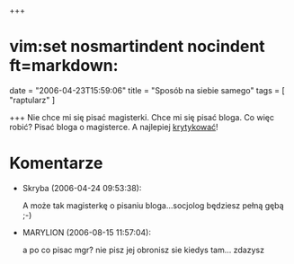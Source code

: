 +++
# vim:set nosmartindent nocindent ft=markdown:
date = "2006-04-23T15:59:06"
title = "Sposób na siebie samego"
tags = [ "raptularz" ]

+++
Nie chce mi się pisać magisterki. Chce mi się pisać bloga. Co więc robić?  Pisać
bloga o magisterce. A najlepiej
[krytykować](http://automaciej.blogspot.com/2006/04/aristotle-score-criticism.html)!

# Komentarze

* Skryba (2006-04-24 09:53:38): <p>A może tak magisterkę o pisaniu
  bloga...socjolog będziesz pełną gębą ;-)</p>
* MARYLION (2006-08-15 11:57:04): <p>a po co pisac mgr? nie pisz jej obronisz
  sie kiedys tam... zdazysz</p>
